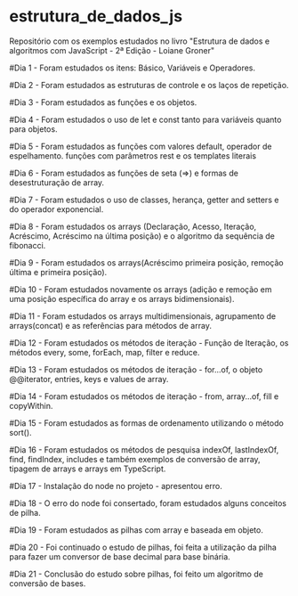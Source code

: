 # estrutura_de_dados_js
Repositório com os exemplos estudados no livro "Estrutura de dados e algoritmos com JavaScript - 2ª Edição - Loiane Groner"

#Dia 1 - Foram estudados os itens: Básico, Variáveis e Operadores. 

#Dia 2 - Foram estudados as estruturas de controle e os laços de repetição.

#Dia 3 - Foram estudados as funções e os objetos.

#Dia 4 - Foram estudados o uso de let e const tanto para variáveis quanto para objetos.

#Dia 5 - Foram estudados as funções com valores default, operador de espelhamento. funções com parâmetros rest e os templates literais

#Dia 6 - Foram estudados as funções de seta (=>) e formas de desestruturação de array. 

#Dia 7 - Foram estudados o uso de classes, herança, getter and setters e do operador exponencial. 

#Dia 8 - Foram estudados os arrays (Declaração, Acesso, Iteração, Acréscimo, Acréscimo na última posição) e o algoritmo da sequência de fibonacci.

#Dia 9 - Foram estudados os arrays(Acréscimo primeira posição, remoção última e primeira posição).

#Dia 10 - Foram estudados novamente os arrays (adição e remoção em uma posição específica do array e os arrays bidimensionais).

#Dia 11 - Foram estudados os arrays multidimensionais, agrupamento de arrays(concat) e as referências para métodos de array. 

#Dia 12 - Foram estudados os métodos de iteração - Função de Iteração, os métodos every, some, forEach, map, filter e reduce.

#Dia 13 - Foram estudados os métodos de iteração - for...of, o objeto @@iterator, entries, keys e values de array.

#Dia 14 - Foram estudados os métodos de iteração - from, array...of, fill e copyWithin. 

#Dia 15 - Foram estudados as formas de ordenamento utilizando o método sort(). 

#Dia 16 - Foram estudados os métodos de pesquisa indexOf, lastIndexOf, find, findIndex, includes e também exemplos de conversão de array, tipagem de arrays e arrays em TypeScript.  

#Dia 17 - Instalação do node no projeto - apresentou erro. 

#Dia 18 - O erro do node foi consertado, foram estudados alguns conceitos de pilha. 

#Dia 19 - Foram estudados as pilhas com array e baseada em objeto.

#Dia 20 - Foi continuado o estudo de pilhas, foi feita a utilização da pilha para fazer um conversor de base decimal para base binária.  

#Dia 21 - Conclusão do estudo sobre pilhas, foi feito um algoritmo de conversão de bases. 